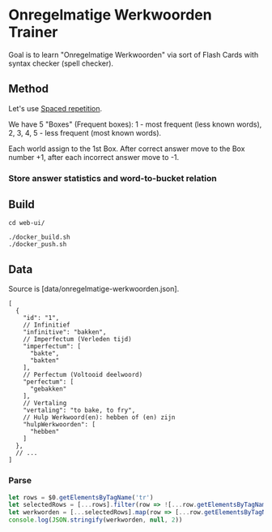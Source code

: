 # Onregelmatige Werkwoorden Trainer

Goal is to learn "Onregelmatige Werkwoorden" via sort of Flash Cards with syntax checker (spell checker).

## Method
Let's use [Spaced repetition](https://en.wikipedia.org/wiki/Spaced_repetition).

We have 5 "Boxes" (Frequent boxes): 1 - most frequent (less known words), 2, 3, 4, 5 - less frequent (most known words).

Each world assign to the 1st Box. After correct answer move to the Box number +1, after each incorrect answer move to -1.

### Store answer statistics and word-to-bucket relation



## Build
```shell
cd web-ui/

./docker_build.sh
./docker_push.sh
```

## Data
Source is [data/onregelmatige-werkwoorden.json].

```json5
[
  {
    "id": "1",
    // Infinitief
    "infinitive": "bakken",
    // Imperfectum (Verleden tijd)
    "imperfectum": [
      "bakte",
      "bakten"
    ],
    // Perfectum (Voltooid deelwoord)
    "perfectum": [
      "gebakken"
    ],
    // Vertaling
    "vertaling": "to bake, to fry",
    // Hulp Werkwoord(en): hebben of (en) zijn
    "hulpWerkwoorden": [
      "hebben"
    ]
  },
  // ... 
]
```

### Parse
```js
let rows = $0.getElementsByTagName('tr')
let selectedRows = [...rows].filter(row => ![...row.getElementsByTagName('td')].some(td => td.hasAttribute('colspan')))
let werkworden = [...selectedRows].map(row => [...row.getElementsByTagName('td')].map(col => col.innerText))
console.log(JSON.stringify(werkworden, null, 2))
```

